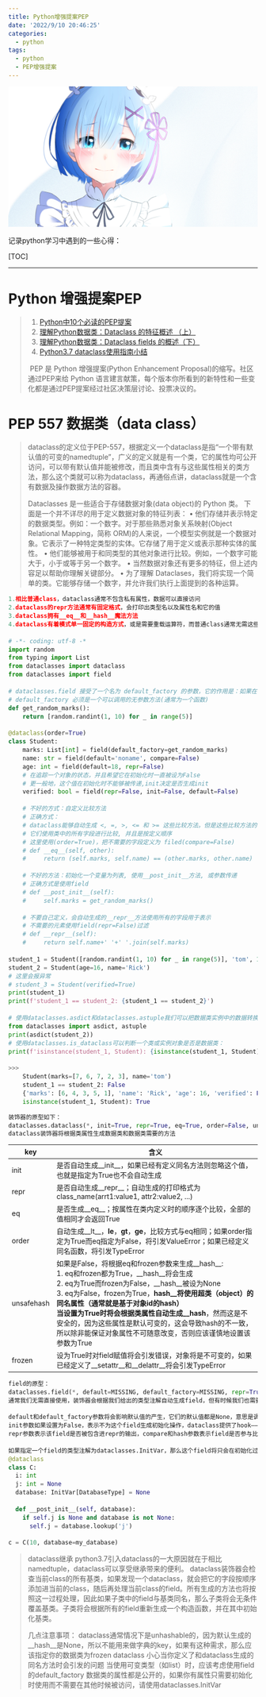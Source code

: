 ```yaml
---
title: Python增强提案PEP
date: '2022/9/10 20:46:25'
categories:
  - python
tags:
  - python
  - PEP增强提案
---
```



![img](res/other/异世界蕾姆_0.jpg)



记录python学习中遇到的一些心得：

[TOC]

***

# Python 增强提案PEP

> 1. [Python中10个必读的PEP提案](https://blog.csdn.net/zV3e189oS5c0tSknrBCL/article/details/81463984)
> 2. [理解Python数据类：Dataclass 的特征概述 （上）](http://www.raincent.com/content-10-12200-1.html)
> 3. [理解Python数据类：Dataclass fields 的概述（下）](http://www.west.cn/cms/news/idcnews/2018-08-16/44045.html)
> 4. [Python3.7 dataclass使用指南小结](https://www.jb51.net/article/156793.htm)
> 
> ​        PEP 是 Python 增强提案(Python Enhancement Proposal)的缩写。社区通过PEP来给 Python 语言建言献策，每个版本你所看到的新特性和一些变化都是通过PEP提案经过社区决策层讨论、投票决议的。

# PEP 557  数据类（data class）

> dataclass的定义位于PEP-557，根据定义一个dataclass是指“一个带有默认值的可变的namedtuple”，广义的定义就是有一个类，它的属性均可公开访问，可以带有默认值并能被修改，而且类中含有与这些属性相关的类方法，那么这个类就可以称为dataclass，再通俗点讲，dataclass就是一个含有数据及操作数据方法的容器。
>
> Dataclasses 是一些适合于存储数据对象(data object)的 Python 类。
> 下面是一个并不详尽的用于定义数据对象的特征列表：
> • 他们存储并表示特定的数据类型。例如：一个数字。对于那些熟悉对象关系映射(Object Relational Mapping，简称 ORM)的人来说，一个模型实例就是一个数据对象。它表示了一种特定类型的实体。它存储了用于定义或表示那种实体的属性。
> • 他们能够被用于和同类型的其他对象进行比较。例如，一个数字可能大于，小于或等于另一个数字。
> • 当然数据对象还有更多的特征，但上述内容足以帮助你理解关键部分。
> • 为了理解 Dataclases，我们将实现一个简单的类。它能够存储一个数字，并允许我们执行上面提到的各种运算。

```python
1.相比普通class，dataclass通常不包含私有属性，数据可以直接访问
2.dataclass的repr方法通常有固定格式，会打印出类型名以及属性名和它的值
3.dataclass拥有__eq__和__hash__魔法方法
4.dataclass有着模式单一固定的构造方式，或是需要重载运算符，而普通class通常无需这些工作

# -*- coding: utf-8 -*
import random
from typing import List
from dataclasses import dataclass
from dataclasses import field

# dataclasses.field 接受了一个名为 default_factory 的参数，它的作用是：如果在创建对象时没有赋值，则使用该方法初始化该字段。
# default_factory 必须是一个可以调用的无参数方法(通常为一个函数)
def get_random_marks():
    return [random.randint(1, 10) for _ in range(5)]

@dataclass(order=True)
class Student:
    marks: List[int] = field(default_factory=get_random_marks)
    name: str = field(default='noname', compare=False)
    age: int = field(default=18, repr=False)
    # 在追踪一个对象的状态，并且希望它在初始化时一直被设为False
    # 更一般地，这个值在初始化时不能够被传递,init决定是否生成init
    verified: bool = field(repr=False, init=False, default=False)

    # 不好的方式：自定义比较方法
    # 正确方式：
    # dataclass能够自动生成 <, =, >, <= 和 >= 这些比较方法。但是这些比较方法的一个缺陷是，
    # 它们使用类中的所有字段进行比较, 并且是按定义顺序
    # 这里使用(order=True)，把不需要的字段定义为 filed(compare=False)
    # def __eq__(self, other):
    #     return (self.marks, self.name) == (other.marks, other.name)

    # 不好的方法：初始化一个变量为列表, 使用__post_init__方法, 或参数传递
    # 正确方式是使用field
    # def __post_init__(self):
    #     self.marks = get_random_marks()

    # 不要自己定义，会自动生成的__repr__方法使用所有的字段用于表示
    # 不需要的元素使用field(repr=False)过滤
    # def __repr__(self):
    #     return self.name+' '+' '.join(self.marks)

student_1 = Student([random.randint(1, 10) for _ in range(5)], 'tom', 17)
student_2 = Student(age=16, name='Rick')
# 这里会报异常
# student_3 = Student(verified=True)
print(student_1)
print(f'student_1 == student_2: {student_1 == student_2}')

# 使用dataclasses.asdict和dataclasses.astuple我们可以把数据类实例中的数据转换成字典或者元组：
from dataclasses import asdict, astuple
print(asdict(student_2))
# 使用dataclasses.is_dataclass可以判断一个类或实例对象是否是数据类：
print(f'isinstance(student_1, Student): {isinstance(student_1, Student)}')

>>>
    Student(marks=[7, 6, 7, 2, 3], name='tom')
    student_1 == student_2: False
    {'marks': [6, 4, 3, 5, 1], 'name': 'Rick', 'age': 16, 'verified': False}
    isinstance(student_1, Student): True
```

```python
装饰器的原型如下：
dataclasses.dataclass(*, init=True, repr=True, eq=True, order=False, unsafe_hash=False, frozen=False)
dataclass装饰器将根据类属性生成数据类和数据类需要的方法
```



| key        | 含义                                                         |
| ---------- | ------------------------------------------------------------ |
| init       | 是否自动生成__init__，如果已经有定义同名方法则忽略这个值，也就是指定为True也不会自动生成 |
| repr       | 是否自动生成__repr__；自动生成的打印格式为class_name(arrt1:value1, attr2:value2, ...) |
| eq         | 是否生成__eq__；按属性在类内定义时的顺序逐个比较，全部的值相同才会返回True |
| order      | 自动生成__lt__，__le__，__gt__，__ge__，比较方式与eq相同；如果order指定为True而eq指定为False，将引发ValueError；如果已经定义同名函数，将引发TypeError |
| unsafehash | 如果是False，将根据eq和frozen参数来生成__hash__:<br/>1. eq和frozen都为True，__hash__将会生成<br/>2. eq为True而frozen为False，__hash__被设为None<br/>3. eq为False，frozen为True，__hash__将使用超类（object）的同名属性（通常就是基于对象id的hash）<br/>当设置为True时将会根据类属性自动生成__hash__，然而这是不安全的，因为这些属性是默认可变的，这会导致hash的不一致，所以除非能保证对象属性不可随意改变，否则应该谨慎地设置该参数为True |
| frozen     | 设为True时对field赋值将会引发错误，对象将是不可变的，如果已经定义了__setattr__和__delattr__将会引发TypeError |

```python
field的原型：
dataclasses.field(*, default=MISSING, default_factory=MISSING, repr=True, hash=None, init=True, compare=True, metadata=None)
通常我们无需直接使用，装饰器会根据我们给出的类型注解自动生成field，但有时候我们也需要定制这一过程，这时dataclasses.field就显得格外有用了。

default和default_factory参数将会影响默认值的产生，它们的默认值都是None，意思是调用时如果为指定则产生一个为None的值。其中default是field的默认值，而default_factory控制如何产生值，它接收一个无参数或者全是默认参数的callable对象，然后用调用这个对象获得field的初始值，之后再将default（如果值不是MISSING）复制给callable返回的这个对象。
init参数如果设置为False，表示不为这个field生成初始化操作，dataclass提供了hook—— __post_init__供我们利用这一特性：
repr参数表示该field是否被包含进repr的输出，compare和hash参数表示field是否参与比较和计算hash值。metadata不被dataclass自身使用，通常让第三方组件从中获取某些元信息时才使用，所以我们不需要使用这一参数。

如果指定一个field的类型注解为dataclasses.InitVar，那么这个field将只会在初始化过程中（__init__和__post_init__）可以被使用，当初始化完成后访问该field会返回一个dataclasses.Field对象而不是field原本的值，也就是该field不再是一个可访问的数据对象。举个例子，比如一个由数据库对象，它只需要在初始化的过程中被访问：
@dataclass
class C:
  i: int
  j: int = None
  database: InitVar[DatabaseType] = None

  def __post_init__(self, database):
    if self.j is None and database is not None:
      self.j = database.lookup('j')

c = C(10, database=my_database)
```

> dataclass继承
> python3.7引入dataclass的一大原因就在于相比namedtuple，dataclass可以享受继承带来的便利。
> dataclass装饰器会检查当前class的所有基类，如果发现一个dataclass，就会把它的字段按顺序添加进当前的class，随后再处理当前class的field。所有生成的方法也将按照这一过程处理，因此如果子类中的field与基类同名，那么子类将会无条件覆盖基类。子类将会根据所有的field重新生成一个构造函数，并在其中初始化基类。
>
> 
>
> 几点注意事项：
> dataclass通常情况下是unhashable的，因为默认生成的__hash__是None，所以不能用来做字典的key，如果有这种需求，那么应该指定你的数据类为frozen dataclass
> 小心当你定义了和dataclass生成的同名方法时会引发的问题
> 当使用可变类型（如list）时，应该考虑使用field的default_factory
> 数据类的属性都是公开的，如果你有属性只需要初始化时使用而不需要在其他时候被访问，请使用dataclasses.InitVar



